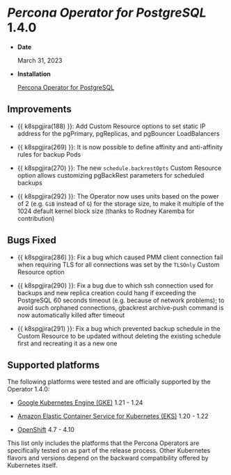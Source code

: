 # *Percona Operator for PostgreSQL* 1.4.0

* **Date**

    March 31, 2023

* **Installation**

    [Percona Operator for PostgreSQL](../index.md#installation-guides)

## Improvements

* {{ k8spgjira(188) }}: Add Custom Resource options to set static IP address for the pgPrimary, pgReplicas, and pgBouncer LoadBalancers

* {{ k8spgjira(269) }}: It is now possible to define affinity and anti-affinity rules for backup Pods

* {{ k8spgjira(270) }}: The new `schedule.backrestOpts` Custom Resource option allows customizing pgBackRest parameters for scheduled backups

* {{ k8spgjira(292) }}: The Operator now uses units based on the power of 2 (e.g. `GiB` instead of `G`) for the storage size, to make it multiple of the 1024 default kernel block size (thanks to Rodney Karemba for contribution)

## Bugs Fixed

* {{ k8spgjira(286) }}: Fix a bug which caused PMM client connection fail when requiring TLS for all connections was set by the `TLSOnly` Custom Resource option

* {{ k8spgjira(290) }}: Fix a bug due to which ssh connection used for backups and new replica creation could hang if exceeding the PostgreSQL 60 seconds timeout (e.g. because of network problems); to avoid such orphaned connections, gbackrest archive-push command is now automatically killed after timeout

* {{ k8spgjira(291) }}: Fix a bug which prevented backup schedule in the Custom Resource to be updated  without deleting the existing schedule first and recreating it as a new one

## Supported platforms

The following platforms were tested and are officially supported by the Operator
1.4.0:


* [Google Kubernetes Engine (GKE)](https://cloud.google.com/kubernetes-engine) 1.21 - 1.24

* [Amazon Elastic Container Service for Kubernetes (EKS)](https://aws.amazon.com) 1.20 - 1.22

* [OpenShift](https://www.redhat.com/en/technologies/cloud-computing/openshift) 4.7 - 4.10

This list only includes the platforms that the Percona Operators are specifically tested on as part of the release process. Other Kubernetes flavors and versions depend on the backward compatibility offered by Kubernetes itself.
